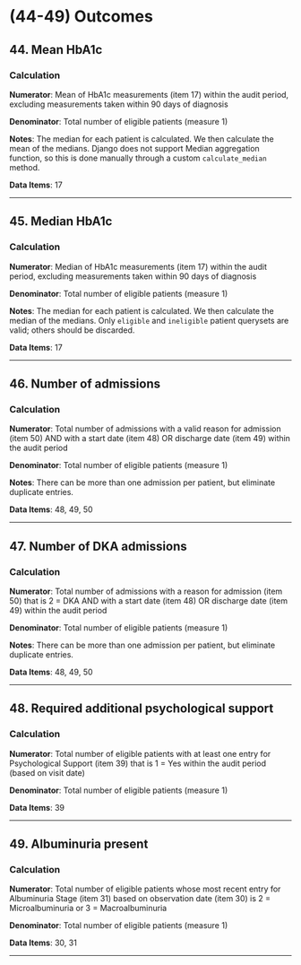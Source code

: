 # (44-49) Outcomes

## 44. Mean HbA1c

### Calculation

**Numerator**: Mean of HbA1c measurements (item 17) within the audit period, excluding measurements taken within 90 days of diagnosis

**Denominator**: Total number of eligible patients (measure 1)

**Notes**: The median for each patient is calculated. We then calculate the mean of the medians. Django does not support Median aggregation function, so this is done manually through a custom `calculate_median` method.

**Data Items**: 17

---

## 45. Median HbA1c

### Calculation

**Numerator**: Median of HbA1c measurements (item 17) within the audit period, excluding measurements taken within 90 days of diagnosis

**Denominator**: Total number of eligible patients (measure 1)

**Notes**: The median for each patient is calculated. We then calculate the median of the medians. Only `eligible` and `ineligible` patient querysets are valid; others should be discarded.

**Data Items**: 17

---

## 46. Number of admissions

### Calculation

**Numerator**: Total number of admissions with a valid reason for admission (item 50) AND with a start date (item 48) OR discharge date (item 49) within the audit period

**Denominator**: Total number of eligible patients (measure 1)

**Notes**: There can be more than one admission per patient, but eliminate duplicate entries.

**Data Items**: 48, 49, 50

---

## 47. Number of DKA admissions

### Calculation

**Numerator**: Total number of admissions with a reason for admission (item 50) that is 2 = DKA AND with a start date (item 48) OR discharge date (item 49) within the audit period

**Denominator**: Total number of eligible patients (measure 1)

**Notes**: There can be more than one admission per patient, but eliminate duplicate entries.

**Data Items**: 48, 49, 50

---

## 48. Required additional psychological support

### Calculation

**Numerator**: Total number of eligible patients with at least one entry for Psychological Support (item 39) that is 1 = Yes within the audit period (based on visit date)

**Denominator**: Total number of eligible patients (measure 1)

**Data Items**: 39

---

## 49. Albuminuria present

### Calculation

**Numerator**: Total number of eligible patients whose most recent entry for Albuminuria Stage (item 31) based on observation date (item 30) is 2 = Microalbuminuria or 3 = Macroalbuminuria

**Denominator**: Total number of eligible patients (measure 1)

**Data Items**: 30, 31

---
